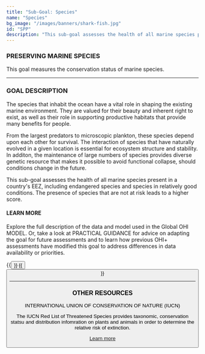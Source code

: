 ```yaml
---
title: "Sub-Goal: Species"
name: "Species"
bg_image: "/images/banners/shark-fish.jpg"
id: "SPP"
description: "This sub-goal assesses the health of all marine species present in a region, including endangered species and species in relatively good conditions. The presence of higher-risk species leads to a higher score."
---
```


### PRESERVING MARINE SPECIES

This goal measures the conservation status of marine species. 

----

### GOAL DESCRIPTION

The species that inhabit the ocean have a vital role in shaping the existing marine environment.  They are valued for their beauty and inherent right to exist, as well as their role in supporting productive habitats that provide many benefits for people.

From the largest predators to microscopic plankton, these species depend upon each other for survival. The interaction of species that have naturally evolved in a given location is essential for ecosystem structure and stability.  In additon, the maintenance of large numbers of species provides diverse genetic resource that makes it possible to avoid functional collapse, should conditions change in the future. 

This sub-goal assesses the health of all marine species present in a country's EEZ, including endangered species and species in relatively good conditions. The presence of species that are not at risk leads to a higher score.

#### LEARN MORE
Explore the full description of the data and model used in the Global OHI MODEL. Or, take a look at PRACTICAL GUIDANCE for advice on adapting the goal for future assessments and to learn how previous OHI+ assessments have modified this goal to address differences in data availability or priorities.

{{<button text="OHI Model" link="images/htmls/Supplement.html" icon="/images/misc/microscope-icon.svg" >}}
{{<button text="Practical Guidance" link="/guidance/species" icon="/images/misc/directions-icon.svg" >}}

----

### OTHER RESOURCES
INTERNATIONAL UNION OF CONSERVATION OF NATURE (IUCN)

The IUCN Red List of Threatened Species provides taxonomic, conservation statsu and distribution infomration on plants and animals in order to determine the relative risk of extinction. 

[Learn more](https://www.iucnredlist.org/)
